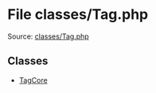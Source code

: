 File classes/Tag.php
=========

Source: [classes/Tag.php](https://github.com/PrestaShop/PrestaShop/blob/1.6.0.2/classes/Tag.php)


Classes
-------

* [TagCore](class.TagCore.md)

